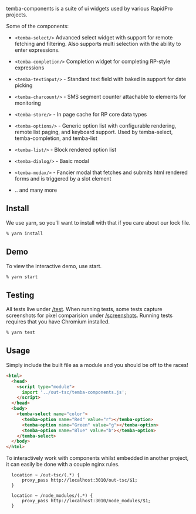 temba-components is a suite of ui widgets used by various RapidPro projects.

Some of the components:

- `<temba-select/>` Advanced select widget with support for remote fetching and filtering. Also supports multi selection with the ability to enter expressions.

- `<temba-completion/>` Completion widget for completing RP-style expressions
- `<temba-textinput/>` - Standard text field with baked in support for date picking
- `<temba-charcount/>` - SMS segment counter attachable to elements for monitoring
- `<temba-store/>` - In page cache for RP core data types
- `<temba-options/>` - Generic option list with configurable rendering, remote list paging, and keyboard support. Used by temba-select, temba-completion, and temba-list
- `<temba-list/>` - Block rendered option list
- `<temba-dialog/>` - Basic modal
- `<temba-modax/>` - Fancier modal that fetches and submits html rendered forms and is triggered by a slot element
- .. and many more

## Install

We use yarn, so you'll want to install with that if you care about our lock file.

```bash
% yarn install
```

## Demo

To view the interactive demo, use start.

```bash
% yarn start
```

## Testing

All tests live under [/test](test). When running tests, some tests capture screenshots for pixel
comparision under [/screenshots](screenshots/truth). Running tests requires that you have Chromium
installed.

```bash
% yarn test
```

## Usage

Simply include the built file as a module and you should be off to the races!

```html
<html>
  <head>
    <script type="module">
      import '../out-tsc/temba-components.js';
    </script>
  </head>
  <body>
    <temba-select name="color">
      <temba-option name="Red" value="r"></temba-option>
      <temba-option name="Green" value="g"></temba-option>
      <temba-option name="Blue" value="b"></temba-option>
    </temba-select>
  </body>
</html>
```

To interactively work with components whilst embedded in another project, it can easily be done with a couple nginx rules.

```
  location ~ /out-tsc/(.*) {
      proxy_pass http://localhost:3010/out-tsc/$1;
  }

  location ~ /node_modules/(.*) {
      proxy_pass http://localhost:3010/node_modules/$1;
  }
```
